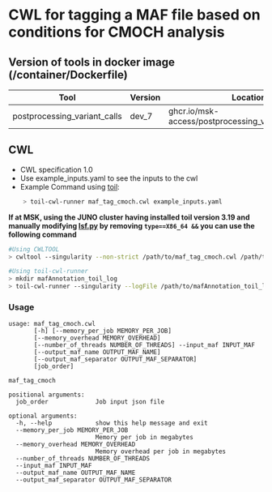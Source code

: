 # CWL  for tagging a MAF file based on conditions for CMOCH analysis

## Version of tools in docker image (/container/Dockerfile)

| Tool                         | Version | Location                                             |
| ---------------------------- | ------- | ---------------------------------------------------- |
| postprocessing_variant_calls | dev_7   | ghcr.io/msk-access/postprocessing_variant_calls:dev7 |

## CWL

- CWL specification 1.0
- Use example_inputs.yaml to see the inputs to the cwl
- Example Command using [toil](https://toil.readthedocs.io):

```bash
    > toil-cwl-runner maf_tag_cmoch.cwl example_inputs.yaml
```

**If at MSK, using the JUNO cluster having installed toil version 3.19 and manually modifying [lsf.py](https://github.com/DataBiosphere/toil/blob/releases/3.19.0/src/toil/batchSystems/lsf.py#L170) by removing `type==X86_64 &&` you can use the following command**

```bash
#Using CWLTOOL
> cwltool --singularity --non-strict /path/to/maf_tag_cmoch.cwl /path/to/inputs.yaml

#Using toil-cwl-runner
> mkdir mafAnnotation_toil_log
> toil-cwl-runner --singularity --logFile /path/to/mafAnnotation_toil_log/cwltoil.log  --jobStore /path/to/maf_tag_jobStore --batchSystem lsf --workDir /path/to/maf_tag_toil_log --outdir . --writeLogs /path/to/maf_tag_toil_log --logLevel DEBUG --stats --retryCount 2 --disableCaching --maxLogFileSize 20000000000 /path/to/maf_tag_cmoch.cwl /path/to/inputs.yaml > maf_tag_toil.stdout 2> maf_tag_toil.stderr &
```

### Usage

```shell
usage: maf_tag_cmoch.cwl
       [-h] [--memory_per_job MEMORY_PER_JOB]
       [--memory_overhead MEMORY_OVERHEAD]
       [--number_of_threads NUMBER_OF_THREADS] --input_maf INPUT_MAF
       [--output_maf_name OUTPUT_MAF_NAME]
       [--output_maf_separator OUTPUT_MAF_SEPARATOR]
       [job_order]

maf_tag_cmoch

positional arguments:
  job_order             Job input json file

optional arguments:
  -h, --help            show this help message and exit
  --memory_per_job MEMORY_PER_JOB
                        Memory per job in megabytes
  --memory_overhead MEMORY_OVERHEAD
                        Memory overhead per job in megabytes
  --number_of_threads NUMBER_OF_THREADS
  --input_maf INPUT_MAF
  --output_maf_name OUTPUT_MAF_NAME
  --output_maf_separator OUTPUT_MAF_SEPARATOR

```
